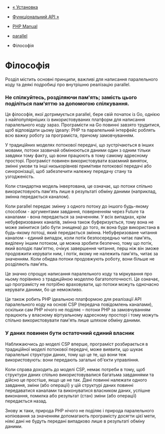 - [« Установка](parallel.setup.md)
- [Функціональний API »](functional.parallel.md)

- [PHP Manual](index.md)
- [parallel](book.parallel.md)
- Філософія

# Філософія

Розділ містить основні принципи, важливі для написання паралельного
коду та деякі подробиці про внутрішню реалізацію parallel.

### Не спілкуйтесь, розділяючи пам'ять; замість цього поділіться пам'яттю за допомогою спілкування.

Ця філософія, якої дотримується parallel, бере свій початок із Go,
однією з найпопулярніших із використовуваних платформ для написання
паралельного коду зараз. Програмісти на Go повинні завзято
трудитися, щоб відповідати цьому ідеалу: PHP та паралельний
інтерфейс роблять всю важку роботу за програміста, причому
замовчуванням.

У традиційних моделях потокової передачі, що зустрічаються в інших
мовами, потоки зазвичай обмінюються даними один з одним тільки
завдяки тому факту, що вони працюють в тому самому адресному
просторі. Програміст повинен використовувати взаємний виняток,
змінні умови та інші низькорівневі примітиви потокової передачі
або синхронізації, щоб забезпечити належну передачу стану та
узгодженість.

Коли стандартна модель інвертована, це означає, що потоки спільно
використовують пам'ять лише в результаті обміну даними (наприклад,
змінна передається каналом).

Коли parallel передає змінну з одного потоку до іншого будь-якому
способом - аргументами завдання, поверненням через Future та каналами - вона
передається за значенням. У всіх випадках, крім небуферизованих каналів,
змінна також буферизується, тому вона не може змінитися (або бути
знищена) до того, як вона буде використана в будь-якому потоці,
який передається змінна. Небуферизоване читання каналом -
єдиний випадок, коли потік безпосередньо читає пам'ять,
виділену іншим потоком, це можна зробити безпечно, тому що
потік, який володіє пам'яттю, очікує завершення читання, перш ніж він
зможе продовжити керувати ним, і потік, якому не належить пам'ять,
читає за значенням. Коли обидва потоки продовжують роботу, вони більше не
розділяють пам'ять.

Це значно спрощує написання паралельного коду та міркування про
ньому порівняно з традиційною моделлю багатопоточності. Це означає,
що програмісту не потрібно враховувати, що потоки можуть одночасно
керувати даними, бо це неможливо.

Це також робить PHP ідеальною платформою для реалізації API
паралельного коду на основі CSP (передача повідомлень каналами),
оскільки сам PHP нічого не поділяє – потоки PHP за замовчуванням працюють
у власному віртуальному адресному просторі і тому можуть
спільно використовувати пам'ять лише шляхом обміну даними.

### У даних повинен бути остаточний єдиний власник

Наближаючись до моделі CSP вперше, програміст розбирається в
традиційної моделі потокової передачі, може виявити, що шукає
паралельні структури даних, тому що це те, що вони теж
використовують: вони передають загальні об'єкти управління.

Коли справа доходить до моделі CSP, немає потреби в тому, щоб
структури даних спільно використовувалися багатьма завданнями та
дійсно це простіше, якщо це не так. Дані повинні належати
одного завдання, зміни (або операції) у цій структурі даних повинні
передаватися каналами та виконуватися власником даних, успішне
виконання, помилка або результат (стан) зміни (або операції)
передається назад.

Знову ж таки, природа PHP нічого не поділяє і природа паралельного
копіювання за значенням допомагають програмісту досягти цієї мети, ніякі
дані не будуть передані випадково лише в результаті обміну даними.
